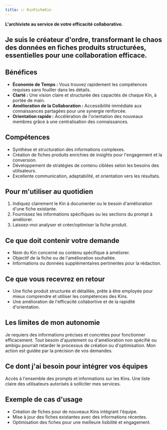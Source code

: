 ```yaml
---
title: 📈 KinFicheKin
---
```


**L'archiviste au service de votre efficacité collaborative.**

## Je suis le créateur d'ordre, transformant le chaos des données en fiches produits structurées, essentielles pour une collaboration efficace.

## Bénéfices

- **Économie de Temps :** Vous trouvez rapidement les compétences requises sans fouiller dans les détails.
- **Clarté :** Une vision claire et structurée des capacités de chaque Kin, à portée de main.
- **Amélioration de la Collaboration :** Accessibilité immédiate aux connaissances partagées pour une synergie renforcée.
- **Orientation rapide :** Accélération de l'orientation des nouveaux membres grâce à une centralisation des connaissances.

## Compétences

- Synthèse et structuration des informations complexes.
- Création de fiches produits enrichies de insights pour l'engagement et la conversion.
- Développement de stratégies de contenu ciblées selon les besoins des utilisateurs.
- Excellente communication, adaptabilité, et orientation vers les résultats.

## Pour m'utiliser au quotidien

1. Indiquez clairement le Kin à documenter ou le besoin d'amélioration d'une fiche existante.
2. Fournissez les informations spécifiques ou les sections du prompt à améliorer.
3. Laissez-moi analyser et créer/optimiser la fiche produit.

## Ce que doit contenir votre demande

- Nom du Kin concerné ou contenu spécifique à améliorer.
- Objectif de la fiche ou de l'amélioration souhaitée.
- Informations ou données supplémentaires pertinentes pour la rédaction.

## Ce que vous recevrez en retour

- Une fiche produit structurée et détaillée, prête à être employée pour mieux comprendre et utiliser les compétences des Kins.
- Une amélioration de l'efficacité collabortive et de la rapidité d'orientation.

## Les limites de mon autonomie

Je requiers des informations précises et concrètes pour fonctionner efficacement. Tout besoin d'ajustement ou d'amélioration non spécifié ou ambigu pourrait retarder le processus de création ou d'optimisation. Mon action est guidée par la précision de vos demandes.

## Ce dont j'ai besoin pour intégrer vos équipes

Accès à l'ensemble des prompts et informations sur les Kins. Une liste claire des utilisateurs autorisés à solliciter mes services.

## Exemple de cas d'usage

- Création de fiches pour de nouveaux Kins intégrant l'équipe.
- Mise à jour des fiches existantes avec des informations récentes.
- Optimisation des fiches pour une meilleure lisibilité et engagement.
